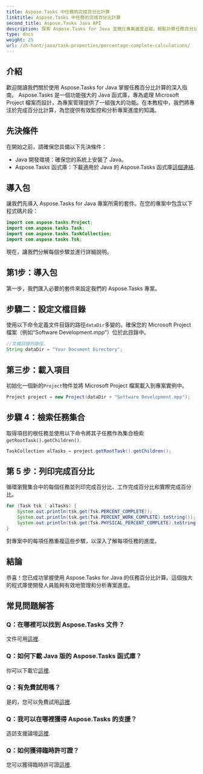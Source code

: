 ```yaml
---
title: Aspose.Tasks 中任務的完成百分比計算
linktitle: Aspose.Tasks 中任務的完成百分比計算
second_title: Aspose.Tasks Java API
description: 探索 Aspose.Tasks for Java 並簡化專案進度追蹤。輕鬆計算任務百分比以實現高效的專案管理。
type: docs
weight: 25
url: /zh-hant/java/task-properties/percentage-complete-calculations/
---
```

## 介紹
歡迎閱讀我們關於使用 Aspose.Tasks for Java 掌握任務百分比計算的深入指南。 Aspose.Tasks 是一個功能強大的 Java 函式庫，專為處理 Microsoft Project 檔案而設計，為專案管理提供了一組強大的功能。在本教程中，我們將專注於完成百分比計算，為您提供有效監控和分析專案進度的知識。
## 先決條件
在開始之前，請確保您具備以下先決條件：
- Java 開發環境：確保您的系統上安裝了 Java。
-  Aspose.Tasks 函式庫：下載適用於 Java 的 Aspose.Tasks 函式庫[這個連結](https://releases.aspose.com/tasks/java/).
## 導入包
讓我們先導入 Aspose.Tasks for Java 專案所需的套件。在您的專案中包含以下程式碼片段：
```java
import com.aspose.tasks.Project;
import com.aspose.tasks.Task;
import com.aspose.tasks.TaskCollection;
import com.aspose.tasks.Tsk;
```
現在，讓我們分解每個步驟並進行詳細說明。
## 第1步：導入包
第一步，我們匯入必要的套件來設定我們的 Aspose.Tasks 專案。
## 步驟二：設定文檔目錄
使用以下命令定義文件目錄的路徑`dataDir`多變的。確保您的 Microsoft Project 檔案（例如“Software Development.mpp”）位於此目錄中。
```java
//文檔目錄的路徑。
String dataDir = "Your Document Directory";
```
## 第三步：載入項目
初始化一個新的`Project`物件並將 Microsoft Project 檔案載入到專案實例中。
```java
Project project = new Project(dataDir + "Software Development.mpp");
```
## 步驟 4：檢索任務集合
取得項目的根任務並使用以下命令將其子任務作為集合檢索`getRootTask().getChildren()`.
```java
TaskCollection alTasks = project.getRootTask().getChildren();
```
## 第 5 步：列印完成百分比
循環瀏覽集合中的每個任務並列印完成百分比、工作完成百分比和實際完成百分比。
```java
for (Task tsk : alTasks) {
    System.out.println(tsk.get(Tsk.PERCENT_COMPLETE));
    System.out.println(tsk.get(Tsk.PERCENT_WORK_COMPLETE).toString());
    System.out.println(tsk.get(Tsk.PHYSICAL_PERCENT_COMPLETE).toString());
}
```
對專案中的每項任務重複這些步驟，以深入了解每項任務的進度。
## 結論
恭喜！您已成功掌握使用 Aspose.Tasks for Java 的任務百分比計算。這個強大的程式庫使開發人員能夠有效地管理和分析專案進度。
## 常見問題解答
### Q：在哪裡可以找到 Aspose.Tasks 文件？
文件可用[這裡](https://reference.aspose.com/tasks/java/).
### Q：如何下載 Java 版的 Aspose.Tasks 函式庫？
你可以下載它[這裡](https://releases.aspose.com/tasks/java/).
### Q：有免費試用嗎？
是的，您可以免費試用[這裡](https://releases.aspose.com/).
### Q：我可以在哪裡獲得 Aspose.Tasks 的支援？
造訪支援論壇[這裡](https://forum.aspose.com/c/tasks/15).
### Q：如何獲得臨時許可證？
您可以獲得臨時許可證[這裡](https://purchase.aspose.com/temporary-license/).